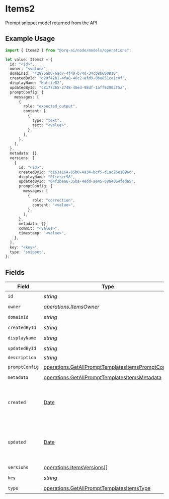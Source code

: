 # Items2

Prompt snippet model returned from the API

## Example Usage

```typescript
import { Items2 } from "@orq-ai/node/models/operations";

let value: Items2 = {
  id: "<id>",
  owner: "<value>",
  domainId: "42825ab0-6ad7-4f40-b74d-34cb8b600810",
  createdById: "d20f42b1-4fa8-46c2-afd9-0be851ce1c0f",
  displayName: "Kattie82",
  updatedById: "c8177365-2748-40ed-98df-1aff92903f5a",
  promptConfig: {
    messages: [
      {
        role: "expected_output",
        content: [
          {
            type: "text",
            text: "<value>",
          },
        ],
      },
    ],
  },
  metadata: {},
  versions: [
    {
      id: "<id>",
      createdById: "c163a164-85b0-4a34-bcf5-d1ac26e1096c",
      displayName: "Eliezer98",
      updatedById: "64f2bea6-35ba-4edd-ae45-68a4064feda5",
      promptConfig: {
        messages: [
          {
            role: "correction",
            content: "<value>",
          },
        ],
      },
      metadata: {},
      commit: "<value>",
      timestamp: "<value>",
    },
  ],
  key: "<key>",
  type: "snippet",
};
```

## Fields

| Field                                                                                                                  | Type                                                                                                                   | Required                                                                                                               | Description                                                                                                            |
| ---------------------------------------------------------------------------------------------------------------------- | ---------------------------------------------------------------------------------------------------------------------- | ---------------------------------------------------------------------------------------------------------------------- | ---------------------------------------------------------------------------------------------------------------------- |
| `id`                                                                                                                   | *string*                                                                                                               | :heavy_check_mark:                                                                                                     | N/A                                                                                                                    |
| `owner`                                                                                                                | *operations.ItemsOwner*                                                                                                | :heavy_check_mark:                                                                                                     | N/A                                                                                                                    |
| `domainId`                                                                                                             | *string*                                                                                                               | :heavy_check_mark:                                                                                                     | N/A                                                                                                                    |
| `createdById`                                                                                                          | *string*                                                                                                               | :heavy_check_mark:                                                                                                     | N/A                                                                                                                    |
| `displayName`                                                                                                          | *string*                                                                                                               | :heavy_check_mark:                                                                                                     | N/A                                                                                                                    |
| `updatedById`                                                                                                          | *string*                                                                                                               | :heavy_check_mark:                                                                                                     | N/A                                                                                                                    |
| `description`                                                                                                          | *string*                                                                                                               | :heavy_minus_sign:                                                                                                     | N/A                                                                                                                    |
| `promptConfig`                                                                                                         | [operations.GetAllPromptTemplatesItemsPromptConfig](../../models/operations/getallprompttemplatesitemspromptconfig.md) | :heavy_check_mark:                                                                                                     | N/A                                                                                                                    |
| `metadata`                                                                                                             | [operations.GetAllPromptTemplatesItemsMetadata](../../models/operations/getallprompttemplatesitemsmetadata.md)         | :heavy_check_mark:                                                                                                     | N/A                                                                                                                    |
| `created`                                                                                                              | [Date](https://developer.mozilla.org/en-US/docs/Web/JavaScript/Reference/Global_Objects/Date)                          | :heavy_minus_sign:                                                                                                     | The date and time the resource was created                                                                             |
| `updated`                                                                                                              | [Date](https://developer.mozilla.org/en-US/docs/Web/JavaScript/Reference/Global_Objects/Date)                          | :heavy_minus_sign:                                                                                                     | The date and time the resource was last updated                                                                        |
| `versions`                                                                                                             | [operations.ItemsVersions](../../models/operations/itemsversions.md)[]                                                 | :heavy_check_mark:                                                                                                     | N/A                                                                                                                    |
| `key`                                                                                                                  | *string*                                                                                                               | :heavy_check_mark:                                                                                                     | N/A                                                                                                                    |
| `type`                                                                                                                 | [operations.GetAllPromptTemplatesItemsType](../../models/operations/getallprompttemplatesitemstype.md)                 | :heavy_check_mark:                                                                                                     | N/A                                                                                                                    |